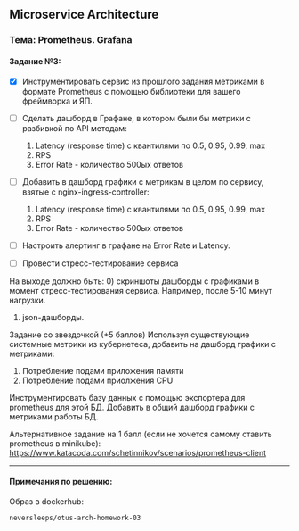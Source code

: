 ## Microservice Architecture
### Тема: Prometheus. Grafana
#### Задание №3:

- [x] Инструментировать сервис из прошлого задания метриками в формате Prometheus с помощью библиотеки для вашего фреймворка и ЯП. 

- [ ] Сделать дашборд в Графане, в котором были бы метрики с разбивкой по API методам:
    1. Latency (response time) с квантилями по 0.5, 0.95, 0.99, max 
    2. RPS
    3. Error Rate - количество 500ых ответов

- [ ] Добавить в дашборд графики с метрикам в целом по сервису, взятые с nginx-ingress-controller:
    1. Latency (response time) с квантилями по 0.5, 0.95, 0.99, max 
    2. RPS
    3. Error Rate - количество 500ых ответов

- [ ] Настроить алертинг в графане на Error Rate и Latency.

- [ ] Провести стресс-тестирование сервиса

На выходе должно быть:
0) скриншоты дашборды с графиками в момент стресс-тестирования сервиса. Например, после 5-10 минут нагрузки.
1) json-дашборды.


Задание со звездочкой (+5 баллов)
Используя существующие системные метрики из кубернетеса, добавить на дашборд графики с метриками:
1. Потребление подами приложения памяти
2. Потребление подами приолжения CPU

Инструментировать базу данных с помощью экспортера для prometheus для этой БД. 
Добавить в общий дашборд графики с метриками работы БД. 

Альтернативное задание на 1 балл (если не хочется самому ставить prometheus в minikube):
https://www.katacoda.com/schetinnikov/scenarios/prometheus-client


------------------------------------------------------------------
#### Примечания по решению:

Образ в dockerhub: 
    
    neversleeps/otus-arch-homework-03